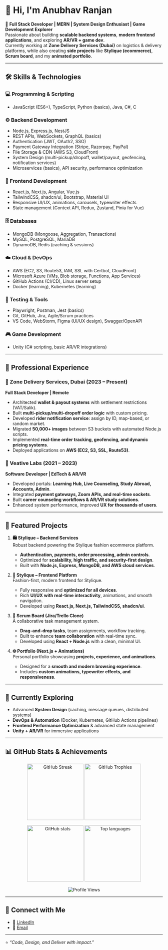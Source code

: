 # 👋 Hi, I'm Anubhav Ranjan  

🚀 **Full Stack Developer | MERN | System Design Enthusiast | Game Development Explorer**  
Passionate about building **scalable backend systems**, **modern frontend applications**, and exploring **AR/VR + game dev**.  
Currently working at **Zone Delivery Services (Dubai)** on logistics & delivery platforms, while also creating **side projects** like **Stylique (ecommerce)**, **Scrum board**, and my **animated portfolio**.  

---

## 🛠️ Skills & Technologies  

### 💻 Programming & Scripting  
- JavaScript (ES6+), TypeScript, Python (basics), Java, C#, C  

### ⚙️ Backend Development  
- Node.js, Express.js, NestJS  
- REST APIs, WebSockets, GraphQL (basics)  
- Authentication (JWT, OAuth2, SSO)  
- Payment Gateway Integration (Stripe, Razorpay, PayPal)  
- File Storage & CDN (AWS S3, CloudFront)  
- System Design (multi-pickup/dropoff, wallet/payout, geofencing, notification services)  
- Microservices (basics), API security, performance optimization  

### 🎨 Frontend Development  
- React.js, Next.js, Angular, Vue.js  
- TailwindCSS, shadcn/ui, Bootstrap, Material UI  
- Responsive UI/UX, animations, carousels, typewriter effects  
- State management (Context API, Redux, Zustand, Pinia for Vue)  

### 🗄️ Databases  
- MongoDB (Mongoose, Aggregation, Transactions)  
- MySQL, PostgreSQL, MariaDB  
- DynamoDB, Redis (caching & sessions)  

### ☁️ Cloud & DevOps  
- AWS (EC2, S3, Route53, IAM, SSL with Certbot, CloudFront)  
- Microsoft Azure (VMs, Blob storage, Functions, App Services)  
- GitHub Actions (CI/CD), Linux server setup  
- Docker (learning), Kubernetes (learning)  

### 🧪 Testing & Tools  
- Playwright, Postman, Jest (basics)  
- Git, GitHub, Jira, Agile/Scrum practices  
- VS Code, WebStorm, Figma (UI/UX design), Swagger/OpenAPI  

### 🎮 Game Development  
- Unity (C# scripting, basic AR/VR integrations)  

---

## 💼 Professional Experience  

### 🔹 Zone Delivery Services, Dubai (2023 – Present)  
**Full Stack Developer | Remote**  
- Architected **wallet & payout systems** with settlement restrictions (VAT/Salik).  
- Built **multi-pickup/multi-dropoff order logic** with custom pricing.  
- Developed **rider notification service**: assign by ID, map-based, or random market.  
- Migrated **50,000+ images** between S3 buckets with automated Node.js scripts.  
- Implemented **real-time order tracking, geofencing, and dynamic pricing systems**.  
- Deployed applications on **AWS (EC2, S3, SSL, Route53)**.  

### 🔹 Veative Labs (2021 – 2023)  
**Software Developer | EdTech & AR/VR**  
- Developed portals: **Learning Hub, Live Counseling, Study Abroad, Accounts, Admin**.  
- Integrated **payment gateways, Zoom APIs, and real-time sockets**.  
- Built **career counseling workflows & AR/VR study solutions**.  
- Enhanced system performance, improved **UX for thousands of users**.  

---

## 🎨 Featured Projects  

1. **🛍️ Stylique – Backend Services**  
   Robust backend powering the Stylique fashion ecommerce platform.  
   - **Authentication, payments, order processing, admin controls**.  
   - Optimized for **scalability, high traffic, and security-first design**.  
   - Built with **Node.js, Express, MongoDB, and AWS cloud services**.  

2. **💃 Stylique – Frontend Platform**  
   Fashion-first, modern frontend for Stylique.  
   - Fully responsive and **optimized for all devices**.  
   - Rich **UI/UX with real-time interactivity**, animations, and smooth navigation.  
   - Developed using **React.js, Next.js, TailwindCSS, shadcn/ui**.  

3. **📌 Scrum Board (Jira/Trello Clone)**  
   A collaborative task management system.  
   - **Drag-and-drop tasks**, team assignments, workflow tracking.  
   - Built to enhance **team collaboration** with real-time sync.  
   - Developed using **React + Node.js** with a clean, minimal UI.  

4. **🌐 Portfolio (Next.js + Animations)**  
   Personal portfolio showcasing **projects, experience, and animations**.  
   - Designed for a **smooth and modern browsing experience**.  
   - Includes **custom animations, typewriter effects, and responsiveness**.  

---

## 🌱 Currently Exploring  
- Advanced **System Design** (caching, message queues, distributed systems)  
- **DevOps & Automation** (Docker, Kubernetes, GitHub Actions pipelines)  
- **Frontend Performance Optimization** & advanced state management  
- **Unity + AR/VR** for immersive applications  

---

## 📊 GitHub Stats & Achievements  

<p align="center">
  <img src="https://github-readme-streak-stats.herokuapp.com?user=anubhavranjan&theme=radical&hide_border=true" alt="GitHub Streak" height="180"/>
  <img src="https://github-profile-trophy.vercel.app/?username=anubhavranjan&theme=radical&no-frame=true&row=1&column=6" alt="GitHub Trophies" height="180"/>
</p>  

<p align="center">
  <img src="https://github-readme-stats.vercel.app/api?username=anubhav2706&show_icons=true&theme=radical" alt="GitHub stats" height="180"/>
  <img src="https://github-readme-stats.vercel.app/api/top-langs/?username=anubhav2706&layout=compact&theme=radical" alt="Top languages" height="180"/>
</p>  

<p align="center">
  <img src="https://komarev.com/ghpvc/?username=anubhavranjan&color=blueviolet&style=flat-square" alt="Profile Views"/>
</p>  

---

## 🤝 Connect with Me  
- 💼 [LinkedIn](https://www.linkedin.com/in/anubhav-s-618a9a201/)  
- 📧 [Email](mailto:arsri2706@gmail.com)  

---

⭐️ *“Code, Design, and Deliver with impact.”*  
